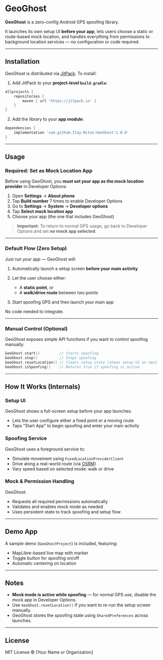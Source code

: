 
# GeoGhost

**GeoGhost** is a zero-config Android GPS spoofing library.

It launches its own setup UI **before your app**, lets users choose a static or route-based mock location, and handles everything from permissions to background location services — no configuration or code required.

---

## Installation

GeoGhost is distributed via [JitPack](https://jitpack.io). To install:

1. Add JitPack to your **project-level `build.gradle`**:
```gradle
allprojects {
    repositories {
        maven { url 'https://jitpack.io' }
    }
}
````

2. Add the library to your **app module**:

```gradle
dependencies {
    implementation 'com.github.Itay-Biton:GeoGhost:1.0.0'
}
```

---

## Usage

### Required: Set as Mock Location App

Before using GeoGhost, you **must set your app as the mock location provider** in Developer Options:

1. Open **Settings** → **About phone**
2. Tap **Build number** 7 times to enable Developer Options
3. Go to **Settings** → **System** → **Developer options**
4. Tap **Select mock location app**
5. Choose your app (the one that includes GeoGhost)

> **Important:** To return to normal GPS usage, go back to Developer Options and set **no mock app selected**.

---

### Default Flow (Zero Setup)

Just run your app — GeoGhost will:

1. Automatically launch a setup screen **before your main activity**
2. Let the user choose either:

   * A **static point**, or
   * A **walk/drive route** between two points
3. Start spoofing GPS and then launch your main app

No code needed to integrate.

---

### Manual Control (Optional)

GeoGhost exposes simple API functions if you want to control spoofing manually:

```kotlin
GeoGhost.start()         // Starts spoofing
GeoGhost.stop()          // Stops spoofing
GeoGhost.resetLocation() // Clears setup state (shows setup UI on next launch)
GeoGhost.isSpoofing()    // Returns true if spoofing is active
```

---

## How It Works (Internals)

### Setup UI

GeoGhost shows a full-screen setup before your app launches:

* Lets the user configure either a fixed point or a moving route
* Taps "Start App" to begin spoofing and enter your main activity

### Spoofing Service

GeoGhost uses a foreground service to:

* Simulate movement using `FusedLocationProviderClient`
* Drive along a real-world route (via [OSRM](https://project-osrm.org/))
* Vary speed based on selected mode: walk or drive

### Mock & Permission Handling

GeoGhost:

* Requests all required permissions automatically
* Validates and enables mock mode as needed
* Uses persistent state to track spoofing and setup flow

---

## Demo App

A sample demo (`GeoGhostProject`) is included, featuring:

* MapLibre-based live map with marker
* Toggle button for spoofing on/off
* Automatic centering on location

---

## Notes

* **Mock mode is active while spoofing** — for normal GPS use, disable the mock app in Developer Options.
* Use `GeoGhost.resetLocation()` if you want to re-run the setup screen manually.
* GeoGhost stores the spoofing state using `SharedPreferences` across launches.

---

## License

MIT License © \[Your Name or Organization]


